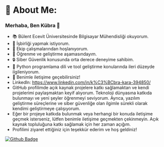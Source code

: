 # 💫 About Me:
### Merhaba, Ben Kübra 👋
- 📚 Bülent Ecevit Üniversitesinde Bilgisayar Mühendisliği okuyorum.
- 👯 İşbirliği yapmak istiyorum.
- 🤝 Ekip çalışmalarından hoşlanıyorum.
- 🌱 Öğrenme ve geliştirme aşamasındayım.
- 🔒 Siber Güvenlik konusunda orta derece deneyime sahibim.
- 🐍 Python programlama dili ve tool geliştirme konularında ileri düzeyde ilgileniyorum.
- 💬 Benimle iletişime geçebilirsiniz!
- Linkedln: https://www.linkedin.com/in/k%C3%BCbra-kara-394850/
- GitHub profilimde açık kaynak projelere katkı sağlamaktan ve kendi projelerimi paylaşmaktan keyif alıyorum. Teknoloji dünyasına katkıda bulunmayı ve yeni şeyler öğrenmeyi seviyorum. Ayrıca, yazılım geliştirme süreçlerine ve siber güvenliğe olan ilgimle sürekli olarak kendimi geliştirmeye çalışıyorum.
- Eğer bir projeye katkıda bulunmak veya herhangi bir konuda iletişime geçmek isterseniz, lütfen benimle iletişime geçmekten çekinmeyin. Açık kaynak topluluğuna katkı sağlamak için her zaman açığım.
- Profilimi ziyaret ettiğiniz için teşekkür ederim ve hoş geldiniz!

<!-- Proudly created with GPRM ( https://gprm.itsvg.in ) -->

[![Github Badge](https://img.shields.io/badge/-Github-000?style=quare&labelColor=000&logo=Github&logoColor=white&link=https://github.com/Kubrakara/KubraKara)](https://github.com/Kubrakara/KubraKara) 
